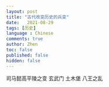 ```yaml
---
layout: post
title: "古代改变历史的兵变"
date:   2021-08-29
tags: [历史]
language : Chinese
comments: true
author: Zhen
toc: false
published: false
hidden: false
---
```



司马懿高平陵之变
玄武门
土木堡
八王之乱


<!--stackedit_data:
eyJoaXN0b3J5IjpbOTIzMzk1ODAwLDE1NTg4MDQyMDhdfQ==
-->